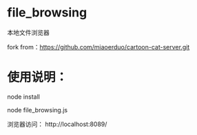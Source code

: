 # file_browsing
本地文件浏览器

fork from：https://github.com/miaoerduo/cartoon-cat-server.git

# 使用说明：
node install

node file_browsing.js

浏览器访问： http://localhost:8089/
